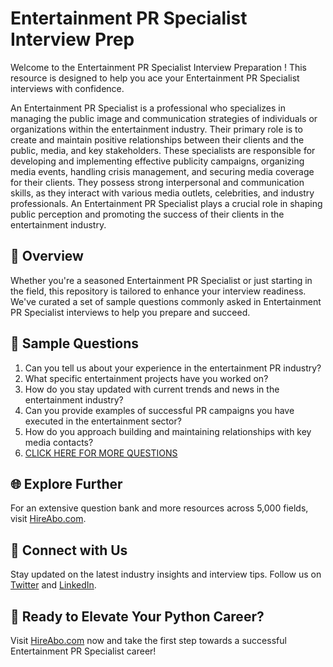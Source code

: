 # Entertainment PR Specialist Interview Prep

Welcome to the Entertainment PR Specialist Interview Preparation ! This resource is designed to help you ace your Entertainment PR Specialist interviews with confidence.

An Entertainment PR Specialist is a professional who specializes in managing the public image and communication strategies of individuals or organizations within the entertainment industry. Their primary role is to create and maintain positive relationships between their clients and the public, media, and key stakeholders. These specialists are responsible for developing and implementing effective publicity campaigns, organizing media events, handling crisis management, and securing media coverage for their clients. They possess strong interpersonal and communication skills, as they interact with various media outlets, celebrities, and industry professionals. An Entertainment PR Specialist plays a crucial role in shaping public perception and promoting the success of their clients in the entertainment industry.

## 🚀 Overview

Whether you're a seasoned Entertainment PR Specialist or just starting in the field, this repository is tailored to enhance your interview readiness. We've curated a set of sample questions commonly asked in Entertainment PR Specialist interviews to help you prepare and succeed.

## 📝 Sample Questions

1. Can you tell us about your experience in the entertainment PR industry?
2. What specific entertainment projects have you worked on?
3. How do you stay updated with current trends and news in the entertainment industry?
4. Can you provide examples of successful PR campaigns you have executed in the entertainment sector?
5. How do you approach building and maintaining relationships with key media contacts?
6. [CLICK HERE FOR MORE QUESTIONS](https://hireabo.com/job/8_1_28/Entertainment%20PR%20Specialist)

## 🌐 Explore Further

For an extensive question bank and more resources across 5,000 fields, visit [HireAbo.com](https://www.hireabo.com).

## 📱 Connect with Us

Stay updated on the latest industry insights and interview tips. Follow us on [Twitter](https://twitter.com/hireabo) and [LinkedIn](https://www.linkedin.com/in/hire-abo-3609972a8/).

## 🚀 Ready to Elevate Your Python Career?

Visit [HireAbo.com](https://www.hireabo.com) now and take the first step towards a successful Entertainment PR Specialist career!